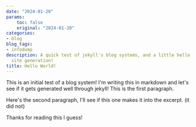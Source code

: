 ```yaml
---
date: "2024-01-20"
params:
    toc: false
    original: "2024-01-20"
categories:
- blog
blog_tags:
- infodump
description: A quick test of jekyll's blog systems, and a little hello world to static
  site generation!
title: Hello World!
---
```


This is an initial test of a blog system! I'm writing this in markdown and let's see if it gets generated well through jekyll! This is the first paragraph.

Here's the second paragraph, I'll see if this one makes it into the excerpt. (it did not)

Thanks for reading this I guess!

